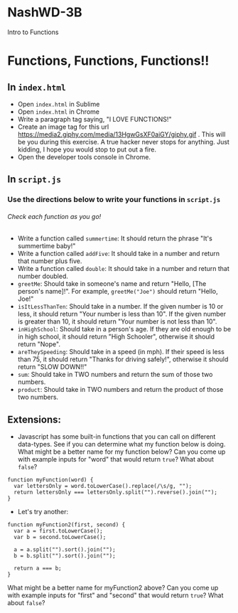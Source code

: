 # NashWD-3B
Intro to Functions

# Functions, Functions, Functions!!

## In `index.html`
* Open `index.html` in Sublime
* Open `index.html` in Chrome
* Write a paragraph tag saying, "I LOVE FUNCTIONS!"
* Create an image tag for this url https://media2.giphy.com/media/13HgwGsXF0aiGY/giphy.gif . This will be you during this exercise. A true hacker never stops for anything. Just kidding, I hope you would stop to put out a fire.
* Open the developer tools console in Chrome.

## In `script.js`
### Use the directions below to write your functions in `script.js`
###### Check each function as you go!
* Write a function called `summertime`: It should return the phrase "It's summertime baby!"
* Write a function called `addFive`: It should take in a number and return that number plus five.
* Write a function called `double`: It should take in a number and return that number doubled.
* `greetMe`: Should take in someone's name and return "Hello, [The person's name]!". For example, `greetMe("Joe")` should return "Hello, Joe!"
* `isItLessThanTen`: Should take in a number. If the given number is 10 or less, it should return "Your number is less than 10". If the given number is greater than 10, it should return "Your number is not less than 10".
* `inHighSchool`: Should take in a person's age. If they are old enough to be in high school, it should return "High Schooler", otherwise it should return "Nope".
* `areTheySpeeding`: Should take in a speed (in mph). If their speed is less than 75, it should return "Thanks for driving safely!", otherwise it should return "SLOW DOWN!!"
* `sum`: Should take in TWO numbers and return the sum of those two numbers.
* `product`: Should take in TWO numbers and return the product of those two numbers.


## Extensions: 
* Javascript has some built-in functions that you can call on different data-types. See if you can determine what my function below is doing. What might be a better name for my function below? Can you come up with example inputs for "word" that would return `true`? What about `false`? 

```
function myFunction(word) {
  var lettersOnly = word.toLowerCase().replace(/\s/g, "");
  return lettersOnly === lettersOnly.split("").reverse().join("");
}

```

* Let's try another: 
```
function myFunction2(first, second) {
  var a = first.toLowerCase();
  var b = second.toLowerCase();

  a = a.split("").sort().join("");
  b = b.split("").sort().join("");

  return a === b;
}
```
What might be a better name for myFunction2 above? Can you come up with example inputs for "first" and "second" that would return `true`? What about `false`? 
